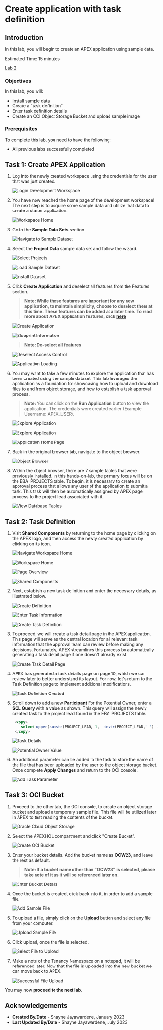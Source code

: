 # Create application with task definition

## Introduction

In this lab, you will begin to create an APEX application using sample data.

Estimated Time: 15 minutes

[Lab 2](videohub:1_wubl4ys4)

### Objectives

In this lab, you will:

- Install sample data
- Create a "task definition"
- Enter task definition details
- Create an OCI Object Storage Bucket and upload sample image

### Prerequisites

To complete this lab, you need to have the following:

- All previous labs successfully completed

## Task 1: Create APEX Application

1. Log into the newly created workspace using the credentials for the user that was just created.

    ![Login Development Workspace](images/login-workspace.png " ")

2. You have now reached the home page of the development workspace! The next step is to acquire some sample data and utilize that data to create a starter application.

    ![Workspace Home](images/workspace-home.png " ")

3. Go to the **Sample Data Sets** section.

    ![Navigate to Sample Dataset](images/sample-dataset.png " ")

4. Select the **Project Data** sample data set and follow the wizard.

    ![Select Projects](images/project-data-1.png " ")

    ![Load Sample Dataset](images/project-data-2.png " ")

    ![Install Dataset](images/project-data-3.png " ")

5. Click **Create Application** and deselect all features from the Features section.

    >**Note: While these features are important for any new application, to maintain simplicity, choose to deselect them at this time. These features can be added at a later time. To read more about APEX application features, click [here](https://docs.oracle.com/en/database/oracle/apex/23.1/htmdb/managing-feature-pages.html)**

    ![Create Application](images/create-application-1.png " ")

    ![Blueprint Information](images/create-application-2.png " ")

    >**Note: De-select all features**

    ![Deselect Access Control](images/create-application-3.png " ")

    ![Application Loading](images/create-application-4.png " ")

6. You may want to take a few minutes to explore the application that has been created using the sample dataset. This lab leverages the application as a foundation for showcasing how to upload and download files to and from object storage, and how to establish a task approval process.

    >**Note:** You can click on the **Run Application** button to view the application. The credentials were created earlier (Example Username: APEX_USER).

    ![Explore Application](images/explore-app-1.png " ")

    ![Explore Application](images/explore-app-1.5.png " ")

    ![Application Home Page](images/explore-app-2.png " ")

7. Back in the original browser tab, navigate to the object browser.

    ![Object Browser](images/nav-object-browser.png " ")

8. Within the object browser, there are 7 sample tables that were previously installed. In this hands-on-lab, the primary focus will be on the EBA\_PROJECTS table. To begin, it is necessary to create an approval process that allows any user of the application to submit a task. This task will then be automatically assigned by APEX page process to the project lead associated with it.

    ![View Database Tables](images/view-tables.png " ")

## Task 2: Task Definition

1. Visit **Shared Components** by returning to the home page by clicking on the APEX logo, and then access the newly created application by clicking on its icon.

    ![Navigate Workspace Home](images/nav-workspace-home.png " ")

    ![Workspace Home](images/workspace-home-app.png " ")

    ![Page Overview](images/page-overview.png " ")

    ![Shared Components](images/nav-shared-components.png " ")

2. Next, establish a new task definition and enter the necessary details, as illustrated below.

    ![Create Definition](images/task-definition-1.png " ")

    ![Enter Task Information](images/task-definition-2.png " ")

    ![Create Task Definition](images/task-definition-3.png " ")

3. To proceed, we will create a task detail page in the APEX application. This page will serve as the central location for all relevant task information that the approval team can review before making any decisions. Fortunately, APEX streamlines this process by automatically generating a task detail page if one doesn't already exist.

    ![Create Task Detail Page](images/create-task-detail.png " ")

4. APEX has generated a task details page on page 10, which we can review later to better understand its layout. For now, let's return to the Task Definition page to implement additional modifications.

    ![Task Definition Created](images/task-created.png " ")

5. Scroll down to add a new **Participant** For the Potential Owner, enter a **SQL Query** with a value as shown. This query will assign the newly created task to the project lead found in the EBA\_PROJECTS table.

    ```SQL
     <copy>
        select upper(substr(PROJECT_LEAD, 1,  instr(PROJECT_LEAD,' ') -1 )) from  EBA_PROJECTS where ID = :APEX$TASK_PK;
     </copy>
    ```

    ![Task Details](images/add-task-participant-1.png " ")

    ![Potential Owner Value](images/add-task-participant-2.png " ")

6. An additional parameter can be added to the task to store the name of the file that has been uploaded by the user to the object storage bucket. Once complete **Apply Changes** and return to the OCI console.

    ![Add Task Parameter](images/add-parameter.png " ")

## Task 3: OCI Bucket

1. Proceed to the other tab, the OCI console, to create an object storage bucket and upload a temporary sample file. This file will be utilized later in APEX to test reading the contents of the bucket.

    ![Oracle Cloud Object Storage](images/oci-obj-storage.png " ")

2. Select the APEXHOL compartment and click "Create Bucket".

    ![Create OCI Bucket](images/create-bucket.png " ")

3. Enter your bucket details. Add the bucket name as **OCW23**, and leave the rest as default.

    >**Note: If a bucket name other than "OCW23" is selected, please take note of it as it will be referenced later on.**

    ![Enter Bucket Details](images/enter-bucket-details.png " ")

4. Once the bucket is created, click back into it, in order to add a sample file.

    ![Add Sample File](images/add-sample-file.png " ")

5. To upload a file, simply click on the **Upload** button and select any file from your computer.

    ![Upload Sample File](images/upload-file.png " ")

6. Click upload, once the file is selected.

    ![Select File to Upload](images/click-upload.png " ")

7. Make a note of the Tenancy Namespace on a notepad, it will be referenced later. Now that the file is uploaded into the new bucket we can move back to APEX.

    ![Successful File Upload](images/file-uploaded.png " ")

You may now **proceed to the next lab**.

## Acknowledgements

- **Created By/Date** - Shayne Jayawardene, January 2023
- **Last Updated By/Date** - Shayne Jayawardene, July 2023
